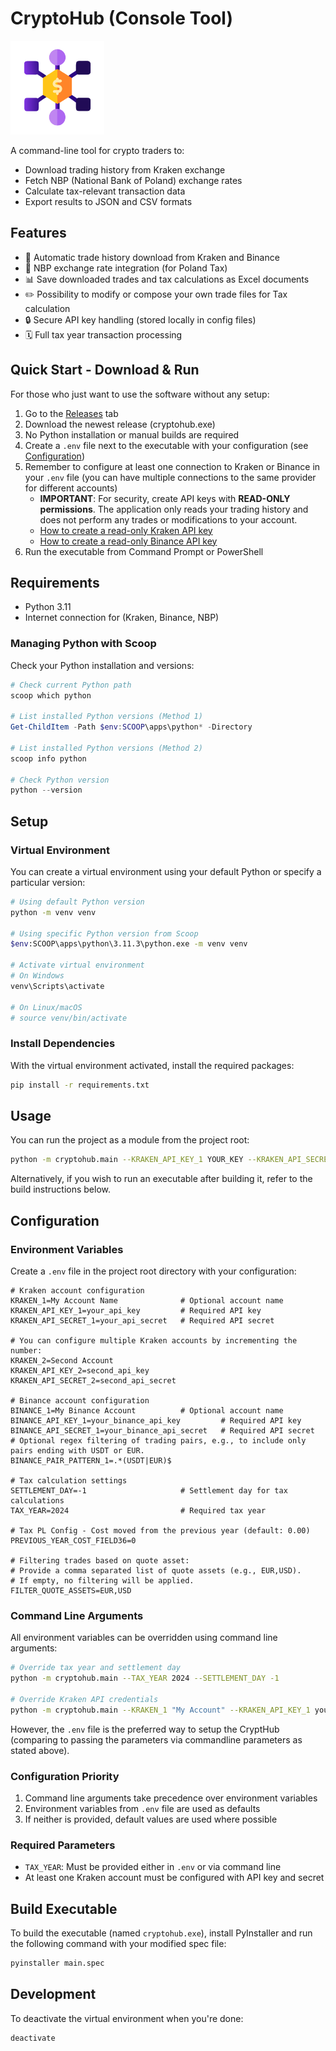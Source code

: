 # CryptoHub (Console Tool)

<img src="docs/cryptohub.png" alt="CryptoHub Logo" width="150">

A command-line tool for crypto traders to:

- Download trading history from Kraken exchange
- Fetch NBP (National Bank of Poland) exchange rates
- Calculate tax-relevant transaction data
- Export results to JSON and CSV formats

## Features

- 🔄 Automatic trade history download from Kraken and Binance
- 💱 NBP exchange rate integration (for Poland Tax)
- 📊 Save downloaded trades and tax calculations as Excel documents
- ✏️ Possibility to modify or compose your own trade files for Tax calculation
- 🔒 Secure API key handling (stored locally in config files)
- 🗓️ Full tax year transaction processing

## Quick Start - Download & Run

For those who just want to use the software without any setup:

1. Go to the [Releases](https://github.com/yourusername/cryptotaxpl/releases) tab
2. Download the newest release (cryptohub.exe)
3. No Python installation or manual builds are required
4. Create a `.env` file next to the executable with your configuration (see [Configuration](#configuration))
5. Remember to configure at least one connection to Kraken or Binance in your `.env` file (you can have multiple connections to the same provider for different accounts)
   - **IMPORTANT**: For security, create API keys with **READ-ONLY permissions**. The application only reads your trading history and does not perform any trades or modifications to your account.
   - [How to create a read-only Kraken API key](https://support.kraken.com/hc/en-us/articles/360000919966-How-to-generate-an-API-key-pair-)
   - [How to create a read-only Binance API key](https://www.binance.com/en/support/faq/how-to-create-api-360002502072)
6. Run the executable from Command Prompt or PowerShell

## Requirements

- Python 3.11
- Internet connection for (Kraken, Binance, NBP)

### Managing Python with Scoop

Check your Python installation and versions:

```powershell
# Check current Python path
scoop which python

# List installed Python versions (Method 1)
Get-ChildItem -Path $env:SCOOP\apps\python* -Directory

# List installed Python versions (Method 2)
scoop info python

# Check Python version
python --version
```

## Setup

### Virtual Environment

You can create a virtual environment using your default Python or specify a particular version:

```sh
# Using default Python version
python -m venv venv

# Using specific Python version from Scoop
$env:SCOOP\apps\python\3.11.3\python.exe -m venv venv

# Activate virtual environment
# On Windows
venv\Scripts\activate

# On Linux/macOS
# source venv/bin/activate
```

### Install Dependencies

With the virtual environment activated, install the required packages:

```sh
pip install -r requirements.txt
```

## Usage

You can run the project as a module from the project root:

```sh
python -m cryptohub.main --KRAKEN_API_KEY_1 YOUR_KEY --KRAKEN_API_SECRET_1 YOUR_SECRET
```

Alternatively, if you wish to run an executable after building it, refer to the build instructions below.

## Configuration

### Environment Variables

Create a `.env` file in the project root directory with your configuration:

```properties
# Kraken account configuration
KRAKEN_1=My Account Name              # Optional account name
KRAKEN_API_KEY_1=your_api_key         # Required API key
KRAKEN_API_SECRET_1=your_api_secret   # Required API secret

# You can configure multiple Kraken accounts by incrementing the number:
KRAKEN_2=Second Account
KRAKEN_API_KEY_2=second_api_key
KRAKEN_API_SECRET_2=second_api_secret

# Binance account configuration
BINANCE_1=My Binance Account          # Optional account name
BINANCE_API_KEY_1=your_binance_api_key         # Required API key
BINANCE_API_SECRET_1=your_binance_api_secret   # Required API secret
# Optional regex filtering of trading pairs, e.g., to include only pairs ending with USDT or EUR.
BINANCE_PAIR_PATTERN_1=.*(USDT|EUR)$

# Tax calculation settings
SETTLEMENT_DAY=-1                     # Settlement day for tax calculations
TAX_YEAR=2024                         # Required tax year

# Tax PL Config - Cost moved from the previous year (default: 0.00)
PREVIOUS_YEAR_COST_FIELD36=0

# Filtering trades based on quote asset:
# Provide a comma separated list of quote assets (e.g., EUR,USD).
# If empty, no filtering will be applied.
FILTER_QUOTE_ASSETS=EUR,USD
```

### Command Line Arguments

All environment variables can be overridden using command line arguments:

```sh
# Override tax year and settlement day
python -m cryptohub.main --TAX_YEAR 2024 --SETTLEMENT_DAY -1

# Override Kraken API credentials
python -m cryptohub.main --KRAKEN_1 "My Account" --KRAKEN_API_KEY_1 your_key --KRAKEN_API_SECRET_1 your_secret
```

However, the `.env` file is the preferred way to setup the CryptHub (comparing to passing the parameters via commandline parameters as stated above).

### Configuration Priority

1. Command line arguments take precedence over environment variables  
2. Environment variables from `.env` file are used as defaults  
3. If neither is provided, default values are used where possible

### Required Parameters

- `TAX_YEAR`: Must be provided either in `.env` or via command line  
- At least one Kraken account must be configured with API key and secret

## Build Executable

To build the executable (named `cryptohub.exe`), install PyInstaller and run the following command with your modified spec file:

```sh
pyinstaller main.spec
```

## Development

To deactivate the virtual environment when you're done:

```sh
deactivate
```
